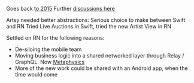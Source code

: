 Goes back [to 2015](https://github.com/artsy/mobile/issues/22)
Further [discussions here](https://github.com/artsy/mobile/issues/65)


Artsy needed better abstractions:
Serious choice to make between Swift and RN
Tried Live Auctions in Swift, tried the new Artist View in RN


Settled on RN for the following reasons:
- De-siloing the mobile team
- Moving business logic into a shared networked layer through Relay / GraphQL.
  Now [Metaphysics](https://github.com/artsy/metaphysics)
- More of the new work could be shared with an Android app, when the time would
  come

